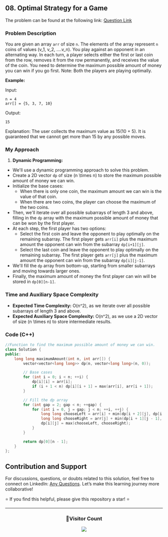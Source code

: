 ## 08. Optimal Strategy for a Game

The problem can be found at the following link: [Question Link](https://www.geeksforgeeks.org/problems/optimal-strategy-for-a-game-1587115620/1)

### Problem Description

You are given an array `arr` of size `n`. The elements of the array represent `n` coins of values \(v_1, v_2, ....v_n\). You play against an opponent in an alternating way. In each turn, a player selects either the first or last coin from the row, removes it from the row permanently, and receives the value of the coin. You need to determine the maximum possible amount of money you can win if you go first. Note: Both the players are playing optimally.

**Example:**

Input:
```
n = 4
arr[] = {5, 3, 7, 10}
```
Output: 
```
15
```
Explanation: The user collects the maximum value as 15(10 + 5). It is guaranteed that we cannot get more than 15 by any possible moves.

### My Approach

1. **Dynamic Programming:**
- We'll use a dynamic programming approach to solve this problem.
- Create a 2D vector `dp` of size \(n \times n\) to store the maximum possible amount of money we can win.
- Initialize the base cases:
  - When there is only one coin, the maximum amount we can win is the value of that coin.
  - When there are two coins, the player can choose the maximum of the two coins.
- Then, we'll iterate over all possible subarrays of length 3 and above, filling in the `dp` array with the maximum possible amount of money that can be won by the first player.
- At each step, the first player has two options: 
  - Select the first coin and leave the opponent to play optimally on the remaining subarray. The first player gets `arr[i]` plus the maximum amount the opponent can win from the subarray `dp[i+1][j]`.
  - Select the last coin and leave the opponent to play optimally on the remaining subarray. The first player gets `arr[j]` plus the maximum amount the opponent can win from the subarray `dp[i][j-1]`.
- We'll fill the `dp` array from bottom-up, starting from smaller subarrays and moving towards larger ones.
- Finally, the maximum amount of money the first player can win will be stored in `dp[0][n-1]`.

### Time and Auxiliary Space Complexity

- **Expected Time Complexity:** O(n^2), as we iterate over all possible subarrays of length 3 and above.
- **Expected Auxiliary Space Complexity:** O(n^2), as we use a 2D vector of size \(n \times n\) to store intermediate results.

### Code (C++)

```cpp
//Function to find the maximum possible amount of money we can win.
class Solution {
public:
    long long maximumAmount(int n, int arr[]) {
        vector<vector<long long>> dp(n, vector<long long>(n, 0));

        // Base cases
        for (int i = 0; i < n; ++i) {
            dp[i][i] = arr[i];
            if (i + 1 < n) dp[i][i + 1] = max(arr[i], arr[i + 1]);
        }

        // Fill the dp array
        for (int gap = 2; gap < n; ++gap) {
            for (int i = 0, j = gap; j < n; ++i, ++j) {
                long long chooseLeft = arr[i] + min(dp[i + 2][j], dp[i + 1][j - 1]);
                long long chooseRight = arr[j] + min(dp[i + 1][j - 1], dp[i][j - 2]);
                dp[i][j] = max(chooseLeft, chooseRight);
            }
        }

        return dp[0][n - 1];
    }
};
```

## Contribution and Support

For discussions, questions, or doubts related to this solution, feel free to connect on LinkedIn: [Any Questions](https://www.linkedin.com/in/het-patel-8b110525a/). Let’s make this learning journey more collaborative!

⭐ If you find this helpful, please give this repository a star! ⭐

---

<div align="center">
  <h3><b>📍Visitor Count</b></h3>
</div>

<p align="center">
  <img src="https://profile-counter.glitch.me/Hunterdii/count.svg" />
</p>
